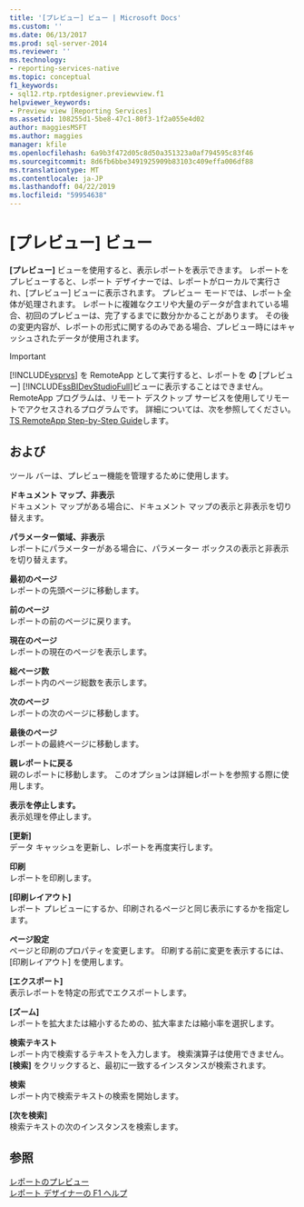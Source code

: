 ```yaml
---
title: '[プレビュー] ビュー | Microsoft Docs'
ms.custom: ''
ms.date: 06/13/2017
ms.prod: sql-server-2014
ms.reviewer: ''
ms.technology:
- reporting-services-native
ms.topic: conceptual
f1_keywords:
- sql12.rtp.rptdesigner.previewview.f1
helpviewer_keywords:
- Preview view [Reporting Services]
ms.assetid: 108255d1-5be8-47c1-80f3-1f2a055e4d02
author: maggiesMSFT
ms.author: maggies
manager: kfile
ms.openlocfilehash: 6a9b3f472d05c8d50a351323a0af794595c83f46
ms.sourcegitcommit: 8d6fb6bbe3491925909b83103c409effa006df88
ms.translationtype: MT
ms.contentlocale: ja-JP
ms.lasthandoff: 04/22/2019
ms.locfileid: "59954638"
---
```

# <a name="preview-view"></a>[プレビュー] ビュー
  **[プレビュー]** ビューを使用すると、表示レポートを表示できます。 レポートをプレビューすると、レポート デザイナーでは、レポートがローカルで実行され、[プレビュー] ビューに表示されます。 プレビュー モードでは、レポート全体が処理されます。 レポートに複雑なクエリや大量のデータが含まれている場合、初回のプレビューは、完了するまでに数分かかることがあります。 その後の変更内容が、レポートの形式に関するのみである場合、プレビュー時にはキャッシュされたデータが使用されます。  
  
> [!IMPORTANT]  
>  [!INCLUDE[vsprvs](../../includes/vsprvs-md.md)] を RemoteApp として実行すると、レポートを **の** [プレビュー] [!INCLUDE[ssBIDevStudioFull](../../includes/ssbidevstudiofull-md.md)]ビューに表示することはできません。 RemoteApp プログラムは、リモート デスクトップ サービスを使用してリモートでアクセスされるプログラムです。 詳細については、次を参照してください。 [TS RemoteApp Step-by-Step Guide](https://technet.microsoft.com/library/cc730673\(WS.10\).aspx)します。  
  
## <a name="options"></a>および  
 ツール バーは、プレビュー機能を管理するために使用します。  
  
 **ドキュメント マップ、非表示**  
 ドキュメント マップがある場合に、ドキュメント マップの表示と非表示を切り替えます。  
  
 **パラメーター領域、非表示**  
 レポートにパラメーターがある場合に、パラメーター ボックスの表示と非表示を切り替えます。  
  
 **最初のページ**  
 レポートの先頭ページに移動します。  
  
 **前のページ**  
 レポートの前のページに戻ります。  
  
 **現在のページ**  
 レポートの現在のページを表示します。  
  
 **総ページ数**  
 レポート内のページ総数を表示します。  
  
 **次のページ**  
 レポートの次のページに移動します。  
  
 **最後のページ**  
 レポートの最終ページに移動します。  
  
 **親レポートに戻る**  
 親のレポートに移動します。 このオプションは詳細レポートを参照する際に使用します。  
  
 **表示を停止します。**  
 表示処理を停止します。  
  
 **[更新]**  
 データ キャッシュを更新し、レポートを再度実行します。  
  
 **印刷**  
 レポートを印刷します。  
  
 **[印刷レイアウト]**  
 レポート プレビューにするか、印刷されるページと同じ表示にするかを指定します。  
  
 **ページ設定**  
 ページと印刷のプロパティを変更します。 印刷する前に変更を表示するには、[印刷レイアウト] を使用します。  
  
 **[エクスポート]**  
 表示レポートを特定の形式でエクスポートします。  
  
 **[ズーム]**  
 レポートを拡大または縮小するための、拡大率または縮小率を選択します。  
  
 **検索テキスト**  
 レポート内で検索するテキストを入力します。 検索演算子は使用できません。 **[検索]** をクリックすると、最初に一致するインスタンスが検索されます。  
  
 **検索**  
 レポート内で検索テキストの検索を開始します。  
  
 **[次を検索]**  
 検索テキストの次のインスタンスを検索します。  
  
## <a name="see-also"></a>参照  
 [レポートのプレビュー](../reports/previewing-reports.md)   
 [レポート デザイナーの F1 ヘルプ](report-designer-f1-help.md)  
  
  
